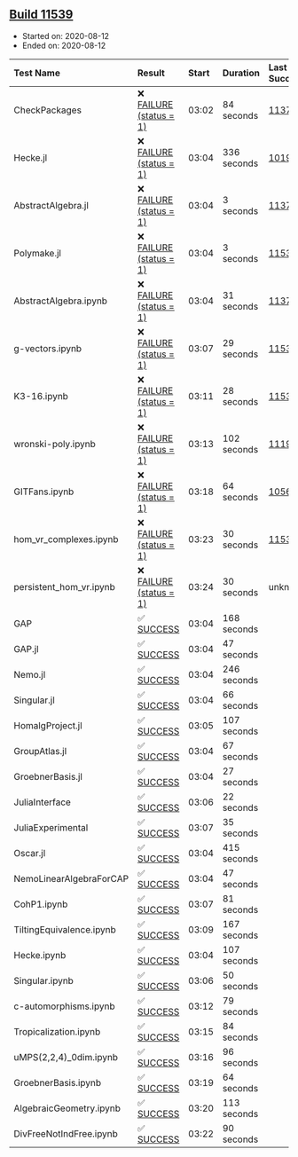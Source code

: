 ## [Build 11539](https://oscarci.mathematik.uni-kl.de/job/oscar/11539/)

* Started on: 2020-08-12
* Ended on: 2020-08-12

| Test Name    | Result | Start | Duration | Last Success | First Failure |
|:-------------|:-------|:------|:---------|:-------------|:--------------|
| CheckPackages | ❌ [FAILURE (status = 1)](https://oscarci.mathematik.uni-kl.de/job/oscar/11539/artifact/logs/build-11539/CheckPackages.log) | 03:02 | 84 seconds | [11376](https://oscarci.mathematik.uni-kl.de/job/oscar/11376/) | [11377](https://oscarci.mathematik.uni-kl.de/job/oscar/11377/) |
| Hecke.jl | ❌ [FAILURE (status = 1)](https://oscarci.mathematik.uni-kl.de/job/oscar/11539/artifact/logs/build-11539/Hecke.jl.log) | 03:04 | 336 seconds | [10197](https://oscarci.mathematik.uni-kl.de/job/oscar/10197/) | [10198](https://oscarci.mathematik.uni-kl.de/job/oscar/10198/) |
| AbstractAlgebra.jl | ❌ [FAILURE (status = 1)](https://oscarci.mathematik.uni-kl.de/job/oscar/11539/artifact/logs/build-11539/AbstractAlgebra.jl.log) | 03:04 | 3 seconds | [11376](https://oscarci.mathematik.uni-kl.de/job/oscar/11376/) | [11377](https://oscarci.mathematik.uni-kl.de/job/oscar/11377/) |
| Polymake.jl | ❌ [FAILURE (status = 1)](https://oscarci.mathematik.uni-kl.de/job/oscar/11539/artifact/logs/build-11539/Polymake.jl.log) | 03:04 | 3 seconds | [11532](https://oscarci.mathematik.uni-kl.de/job/oscar/11532/) | [11533](https://oscarci.mathematik.uni-kl.de/job/oscar/11533/) |
| AbstractAlgebra.ipynb | ❌ [FAILURE (status = 1)](https://oscarci.mathematik.uni-kl.de/job/oscar/11539/artifact/logs/build-11539/AbstractAlgebra.ipynb.log) | 03:04 | 31 seconds | [11376](https://oscarci.mathematik.uni-kl.de/job/oscar/11376/) | [11377](https://oscarci.mathematik.uni-kl.de/job/oscar/11377/) |
| g-vectors.ipynb | ❌ [FAILURE (status = 1)](https://oscarci.mathematik.uni-kl.de/job/oscar/11539/artifact/logs/build-11539/g-vectors.ipynb.log) | 03:07 | 29 seconds | [11532](https://oscarci.mathematik.uni-kl.de/job/oscar/11532/) | [11533](https://oscarci.mathematik.uni-kl.de/job/oscar/11533/) |
| K3-16.ipynb | ❌ [FAILURE (status = 1)](https://oscarci.mathematik.uni-kl.de/job/oscar/11539/artifact/logs/build-11539/K3-16.ipynb.log) | 03:11 | 28 seconds | [11532](https://oscarci.mathematik.uni-kl.de/job/oscar/11532/) | [11533](https://oscarci.mathematik.uni-kl.de/job/oscar/11533/) |
| wronski-poly.ipynb | ❌ [FAILURE (status = 1)](https://oscarci.mathematik.uni-kl.de/job/oscar/11539/artifact/logs/build-11539/wronski-poly.ipynb.log) | 03:13 | 102 seconds | [11192](https://oscarci.mathematik.uni-kl.de/job/oscar/11192/) | [11193](https://oscarci.mathematik.uni-kl.de/job/oscar/11193/) |
| GITFans.ipynb | ❌ [FAILURE (status = 1)](https://oscarci.mathematik.uni-kl.de/job/oscar/11539/artifact/logs/build-11539/GITFans.ipynb.log) | 03:18 | 64 seconds | [10566](https://oscarci.mathematik.uni-kl.de/job/oscar/10566/) | [10567](https://oscarci.mathematik.uni-kl.de/job/oscar/10567/) |
| hom_vr_complexes.ipynb | ❌ [FAILURE (status = 1)](https://oscarci.mathematik.uni-kl.de/job/oscar/11539/artifact/logs/build-11539/hom_vr_complexes.ipynb.log) | 03:23 | 30 seconds | [11532](https://oscarci.mathematik.uni-kl.de/job/oscar/11532/) | [11533](https://oscarci.mathematik.uni-kl.de/job/oscar/11533/) |
| persistent_hom_vr.ipynb | ❌ [FAILURE (status = 1)](https://oscarci.mathematik.uni-kl.de/job/oscar/11539/artifact/logs/build-11539/persistent_hom_vr.ipynb.log) | 03:24 | 30 seconds | unknown | unknown |
| GAP | ✅ [SUCCESS](https://oscarci.mathematik.uni-kl.de/job/oscar/11539/artifact/logs/build-11539/GAP.log) | 03:04 | 168 seconds |  |  |
| GAP.jl | ✅ [SUCCESS](https://oscarci.mathematik.uni-kl.de/job/oscar/11539/artifact/logs/build-11539/GAP.jl.log) | 03:04 | 47 seconds |  |  |
| Nemo.jl | ✅ [SUCCESS](https://oscarci.mathematik.uni-kl.de/job/oscar/11539/artifact/logs/build-11539/Nemo.jl.log) | 03:04 | 246 seconds |  |  |
| Singular.jl | ✅ [SUCCESS](https://oscarci.mathematik.uni-kl.de/job/oscar/11539/artifact/logs/build-11539/Singular.jl.log) | 03:04 | 66 seconds |  |  |
| HomalgProject.jl | ✅ [SUCCESS](https://oscarci.mathematik.uni-kl.de/job/oscar/11539/artifact/logs/build-11539/HomalgProject.jl.log) | 03:05 | 107 seconds |  |  |
| GroupAtlas.jl | ✅ [SUCCESS](https://oscarci.mathematik.uni-kl.de/job/oscar/11539/artifact/logs/build-11539/GroupAtlas.jl.log) | 03:04 | 67 seconds |  |  |
| GroebnerBasis.jl | ✅ [SUCCESS](https://oscarci.mathematik.uni-kl.de/job/oscar/11539/artifact/logs/build-11539/GroebnerBasis.jl.log) | 03:04 | 27 seconds |  |  |
| JuliaInterface | ✅ [SUCCESS](https://oscarci.mathematik.uni-kl.de/job/oscar/11539/artifact/logs/build-11539/JuliaInterface.log) | 03:06 | 22 seconds |  |  |
| JuliaExperimental | ✅ [SUCCESS](https://oscarci.mathematik.uni-kl.de/job/oscar/11539/artifact/logs/build-11539/JuliaExperimental.log) | 03:07 | 35 seconds |  |  |
| Oscar.jl | ✅ [SUCCESS](https://oscarci.mathematik.uni-kl.de/job/oscar/11539/artifact/logs/build-11539/Oscar.jl.log) | 03:04 | 415 seconds |  |  |
| NemoLinearAlgebraForCAP | ✅ [SUCCESS](https://oscarci.mathematik.uni-kl.de/job/oscar/11539/artifact/logs/build-11539/NemoLinearAlgebraForCAP.log) | 03:04 | 47 seconds |  |  |
| CohP1.ipynb | ✅ [SUCCESS](https://oscarci.mathematik.uni-kl.de/job/oscar/11539/artifact/logs/build-11539/CohP1.ipynb.log) | 03:07 | 81 seconds |  |  |
| TiltingEquivalence.ipynb | ✅ [SUCCESS](https://oscarci.mathematik.uni-kl.de/job/oscar/11539/artifact/logs/build-11539/TiltingEquivalence.ipynb.log) | 03:09 | 167 seconds |  |  |
| Hecke.ipynb | ✅ [SUCCESS](https://oscarci.mathematik.uni-kl.de/job/oscar/11539/artifact/logs/build-11539/Hecke.ipynb.log) | 03:04 | 107 seconds |  |  |
| Singular.ipynb | ✅ [SUCCESS](https://oscarci.mathematik.uni-kl.de/job/oscar/11539/artifact/logs/build-11539/Singular.ipynb.log) | 03:06 | 50 seconds |  |  |
| c-automorphisms.ipynb | ✅ [SUCCESS](https://oscarci.mathematik.uni-kl.de/job/oscar/11539/artifact/logs/build-11539/c-automorphisms.ipynb.log) | 03:12 | 79 seconds |  |  |
| Tropicalization.ipynb | ✅ [SUCCESS](https://oscarci.mathematik.uni-kl.de/job/oscar/11539/artifact/logs/build-11539/Tropicalization.ipynb.log) | 03:15 | 84 seconds |  |  |
| uMPS(2,2,4)_0dim.ipynb | ✅ [SUCCESS](https://oscarci.mathematik.uni-kl.de/job/oscar/11539/artifact/logs/build-11539/uMPS-2-2-4-_0dim.ipynb.log) | 03:16 | 96 seconds |  |  |
| GroebnerBasis.ipynb | ✅ [SUCCESS](https://oscarci.mathematik.uni-kl.de/job/oscar/11539/artifact/logs/build-11539/GroebnerBasis.ipynb.log) | 03:19 | 64 seconds |  |  |
| AlgebraicGeometry.ipynb | ✅ [SUCCESS](https://oscarci.mathematik.uni-kl.de/job/oscar/11539/artifact/logs/build-11539/AlgebraicGeometry.ipynb.log) | 03:20 | 113 seconds |  |  |
| DivFreeNotIndFree.ipynb | ✅ [SUCCESS](https://oscarci.mathematik.uni-kl.de/job/oscar/11539/artifact/logs/build-11539/DivFreeNotIndFree.ipynb.log) | 03:22 | 90 seconds |  |  |

